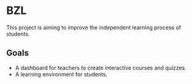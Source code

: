 # BZL

This project is aiming to improve the independent learning process of students.

## Goals

* A dashboard for teachers to create interactive courses and quizzes.
* A learning environment for students.
